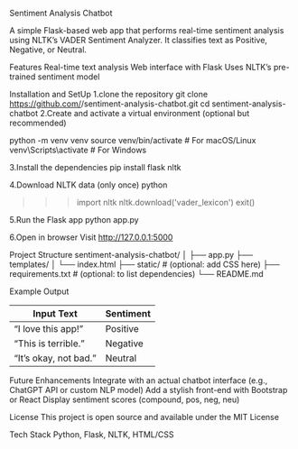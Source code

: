 Sentiment Analysis Chatbot

A simple Flask-based web app that performs real-time sentiment analysis using NLTK’s VADER Sentiment Analyzer.
It classifies text as Positive, Negative, or Neutral.

Features
Real-time text analysis
Web interface with Flask
Uses NLTK’s pre-trained sentiment model

Installation and SetUp
1.clone the repository
git clone https://github.com/<your-username>/sentiment-analysis-chatbot.git
cd sentiment-analysis-chatbot
2.Create and activate a virtual environment (optional but recommended)

python -m venv venv
source venv/bin/activate    # For macOS/Linux
venv\Scripts\activate       # For Windows

3.Install the dependencies
pip install flask nltk

4.Download NLTK data (only once)
python
>>> import nltk
>>> nltk.download('vader_lexicon')
>>> exit()

5.Run the Flask app
python app.py

6.Open in browser
Visit http://127.0.0.1:5000

Project Structure
sentiment-analysis-chatbot/
│
├── app.py
├── templates/
│   └── index.html
├── static/              # (optional: add CSS here)
├── requirements.txt      # (optional: to list dependencies)
└── README.md

Example Output

| Input Text            | Sentiment |
| --------------------- | --------- |
| “I love this app!”    | Positive  |
| “This is terrible.”   | Negative  |
| “It’s okay, not bad.” | Neutral   |


Future Enhancements
Integrate with an actual chatbot interface (e.g., ChatGPT API or custom NLP model)
Add a stylish front-end with Bootstrap or React
Display sentiment scores (compound, pos, neg, neu)

License
This project is open source and available under the MIT License



Tech Stack
Python, Flask, NLTK, HTML/CSS
